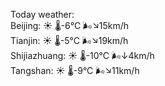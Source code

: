 Today weather:  
Beijing: ☀️   🌡️-6°C 🌬️↘15km/h  
Tianjin: ☀️   🌡️-5°C 🌬️↘19km/h  
Shijiazhuang: ☀️   🌡️-10°C 🌬️↓4km/h  
Tangshan: ☀️   🌡️-9°C 🌬️↘11km/h  
